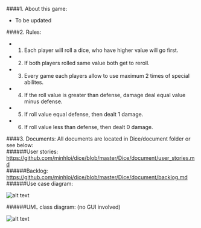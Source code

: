 ####1. About this game:
- To be updated


####2. Rules:

- 1.  Each player will roll a dice, who have higher value will go first.
- 2.  If both players rolled same value both get to reroll.
- 3.  Every game each players allow to use maximum 2 times of special abilites.
- 4.  If the roll value is greater than defense, damage deal equal value minus defense.
- 5.  If roll value equal defense, then dealt 1 damage.
- 6.  If roll value less than defense, then dealt 0 damage.

####3. Documents:
All documents are located in Dice/document folder or see below:  
######User stories: https://github.com/minhloi/dice/blob/master/Dice/document/user_stories.md  
######Backlog: https://github.com/minhloi/dice/blob/master/Dice/document/backlog.md
######Use case diagram:  
  
![alt text](https://raw.githubusercontent.com/minhloi/dice/master/Dice/document/use_case_diagram.jpg "Use case diagram")

######UML class diagram: (no GUI involved)

![alt text](https://raw.githubusercontent.com/minhloi/dice/master/Dice/document/UML_diagram_no_gui.png "UML diagram")


